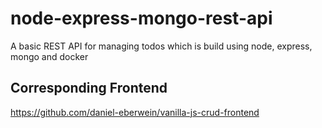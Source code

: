 # node-express-mongo-rest-api
A basic REST API for managing todos which is build using node, express, mongo and docker

## Corresponding Frontend
https://github.com/daniel-eberwein/vanilla-js-crud-frontend
